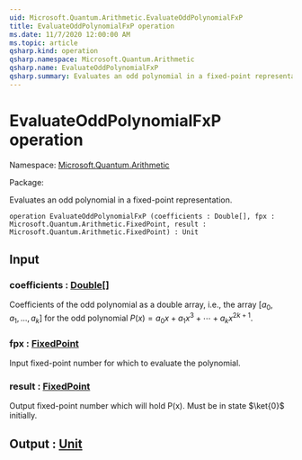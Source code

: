```yaml
---
uid: Microsoft.Quantum.Arithmetic.EvaluateOddPolynomialFxP
title: EvaluateOddPolynomialFxP operation
ms.date: 11/7/2020 12:00:00 AM
ms.topic: article
qsharp.kind: operation
qsharp.namespace: Microsoft.Quantum.Arithmetic
qsharp.name: EvaluateOddPolynomialFxP
qsharp.summary: Evaluates an odd polynomial in a fixed-point representation.
---
```


# EvaluateOddPolynomialFxP operation

Namespace: [Microsoft.Quantum.Arithmetic](xref:Microsoft.Quantum.Arithmetic)

Package: [](https://nuget.org/packages/)


Evaluates an odd polynomial in a fixed-point representation.

```qsharp
operation EvaluateOddPolynomialFxP (coefficients : Double[], fpx : Microsoft.Quantum.Arithmetic.FixedPoint, result : Microsoft.Quantum.Arithmetic.FixedPoint) : Unit
```


## Input

### coefficients : [Double](xref:microsoft.quantum.lang-ref.double)[]

Coefficients of the odd polynomial as a double array, i.e., the array$[a_0, a_1, ..., a_k]$ for the odd polynomial$P(x) = a_0 x + a_1 x^3 + \cdots + a_k x^{2k+1}$.


### fpx : [FixedPoint](xref:Microsoft.Quantum.Arithmetic.FixedPoint)

Input fixed-point number for which to evaluate the polynomial.


### result : [FixedPoint](xref:Microsoft.Quantum.Arithmetic.FixedPoint)

Output fixed-point number which will hold P(x). Must be in state$\ket{0}$ initially.



## Output : [Unit](xref:microsoft.quantum.lang-ref.unit)

